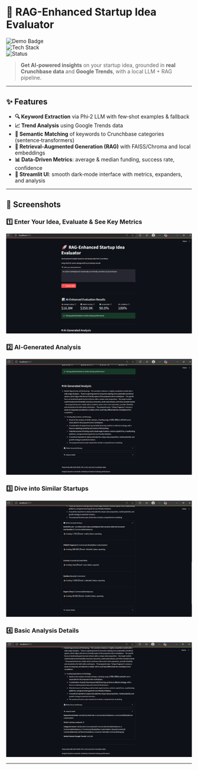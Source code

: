 # 🚀 RAG-Enhanced Startup Idea Evaluator

![Demo Badge](https://img.shields.io/badge/Demo-Local%20Streamlit-blue)  
![Tech Stack](https://img.shields.io/badge/Python-🎉%20%26%20Streamlit-brightgreen)  
![Status](https://img.shields.io/badge/Status-Active-brightgreen)

> **Get AI‑powered insights** on your startup idea, grounded in **real Crunchbase data** and **Google Trends**, with a local LLM + RAG pipeline.

---

## ✨ Features

- **🔍 Keyword Extraction** via Phi‑2 LLM with few‑shot examples & fallback  
- **📈 Trend Analysis** using Google Trends data  
- **🤖 Semantic Matching** of keywords to Crunchbase categories (sentence‑transformers)  
- **🔄 Retrieval‑Augmented Generation (RAG)** with FAISS/Chroma and local embeddings  
- **📊 Data‑Driven Metrics**: average & median funding, success rate, confidence  
- **🎨 Streamlit UI**: smooth dark‑mode interface with metrics, expanders, and analysis  

---

## 📸 Screenshots

### 1️⃣ Enter Your Idea, Evaluate & See Key Metrics
![Step 1: Enter idea](images/step1.png)

### 2️⃣ AI‑Generated Analysis  
![Step 2: Metrics output](images/step2.png)

### 3️⃣ Dive into Similar Startups  
![Step 3: AI analysis](images/step3.png)

### 4️⃣ Basic Analysis Details  
![Step 4: Similar startups](images/step4.png)

---
